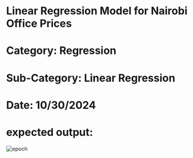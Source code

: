 # Linear Regression Model for Nairobi Office Prices <br>
# Category: Regression <br>
# Sub-Category: Linear Regression <br>
# Date: 10/30/2024 <br>

# expected output:
![epoch](https://github.com/user-attachments/assets/eafd7a3f-3844-4110-9546-220e0bef3428)


